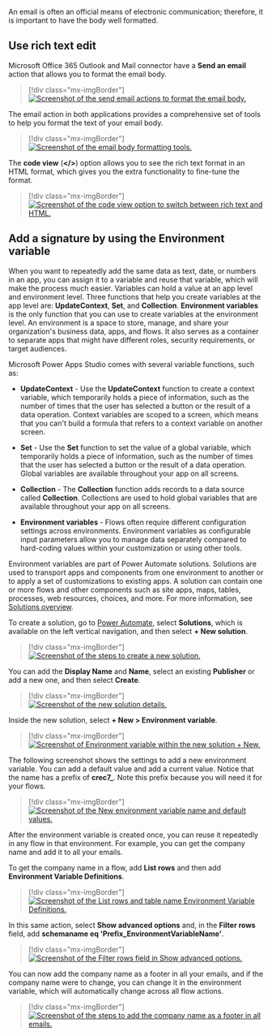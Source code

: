 An email is often an official means of electronic communication; therefore, it is important to have the body well formatted.

## Use rich text edit

Microsoft Office 365 Outlook and Mail connector have a **Send an email** action that allows you to format the email body.

> [!div class="mx-imgBorder"]
> [![Screenshot of the send email actions to format the email body.](../media/send-email-actions.png)](../media/send-email-actions.png#lightbox)

The email action in both applications provides a comprehensive set of tools to help you format the text of your email body.

> [!div class="mx-imgBorder"]
> [![Screenshot of the email body formatting tools.](../media/rich-text.png)](../media/rich-text.png#lightbox)

The **code view** (**</>**) option allows you to see the rich text format in an HTML format, which gives you the extra functionality to fine-tune the format.

> [!div class="mx-imgBorder"]
> [![Screenshot of the code view option to switch between rich text and HTML.](../media/code-view.png)](../media/code-view.png#lightbox)

## Add a signature by using the Environment variable

When you want to repeatedly add the same data as text, date, or numbers in an app, you can assign it to a variable and reuse that variable, which will make the process much easier. Variables can hold a value at an app level and environment level. Three functions that help you create variables at the app level are: **UpdateContext**, **Set**, and **Collection**. **Environment variables** is the only function that you can use to create variables at the environment level. An environment is a space to store, manage, and share your organization's business data, apps, and flows. It also serves as a container to separate apps that might have different roles, security requirements, or target audiences.

Microsoft Power Apps Studio comes with several variable functions, such as:

- **UpdateContext** - Use the **UpdateContext** function to create a context variable, which temporarily holds a piece of information, such as the number of times that the user has selected a button or the result of a data operation. Context variables are scoped to a screen, which means that you can't build a formula that refers to a context variable on another screen.

- **Set** - Use the **Set** function to set the value of a global variable, which temporarily holds a piece of information, such as the number of times that the user has selected a button or the result of a data operation. Global variables are available throughout your app on all screens.

- **Collection** - The **Collection** function adds records to a data source called **Collection**. Collections are used to hold global variables that are available throughout your app on all screens.

- **Environment variables** - Flows often require different configuration settings across environments. Environment variables as configurable input parameters allow you to manage data separately compared to hard-coding values within your customization or using other tools.

Environment variables are part of Power Automate solutions. Solutions are used to transport apps and components from one environment to another or to apply a set of customizations to existing apps. A solution can contain one or more flows and other components such as site apps, maps, tables, processes, web resources, choices, and more. For more information, see [Solutions overview](/powerapps/maker/data-platform/solutions-overview/?azure-portal=true).

To create a solution, go to [Power Automate](https://us.flow.microsoft.com/?azure-portal=true), select **Solutions**, which is available on the left vertical navigation, and then select **+ New solution**.

> [!div class="mx-imgBorder"]
> [![Screenshot of the steps to create a new solution.](../media/environment-variable.png)](../media/environment-variable.png#lightbox)

You can add the **Display Name** and **Name**, select an existing **Publisher** or add a new one, and then select **Create**.

> [!div class="mx-imgBorder"]
> [![Screenshot of the new solution details.](../media/new-solution.png)](../media/new-solution.png#lightbox)

Inside the new solution, select **+ New > Environment variable**.

> [!div class="mx-imgBorder"]
> [![Screenshot of Environment variable within the new solution + New.](../media/new-environment.png)](../media/new-environment.png#lightbox)

The following screenshot shows the settings to add a new environment variable. You can add a default value and add a current value. Notice that the name has a prefix of **crec7_**. Note this prefix because you will need it for your flows.

> [!div class="mx-imgBorder"]
> [![Screenshot of the New environment variable name and default values.](../media/new-environment-variable.png)](../media/new-environment-variable.png#lightbox)

After the environment variable is created once, you can reuse it repeatedly in any flow in that environment. For example, you can get the company name and add it to all your emails.

To get the company name in a flow, add **List rows** and then add **Environment Variable Definitions**.

> [!div class="mx-imgBorder"]
> [![Screenshot of the List rows and table name Environment Variable Definitions.](../media/environment-variable-definitions.png)](../media/environment-variable-definitions.png#lightbox)

In this same action, select **Show advanced options** and, in the **Filter rows** field, add **schemaname eq 'Prefix_EnvironmentVariableName'**.

> [!div class="mx-imgBorder"]
> [![Screenshot of the Filter rows field in Show advanced options.](../media/filter-rows.png)](../media/filter-rows.png#lightbox)

You can now add the company name as a footer in all your emails, and if the company name were to change, you can change it in the environment variable, which will automatically change across all flow actions.

> [!div class="mx-imgBorder"]
> [![Screenshot of the steps to add the company name as a footer in all emails.](../media/apply-company-name.png)](../media/apply-company-name.png#lightbox)
